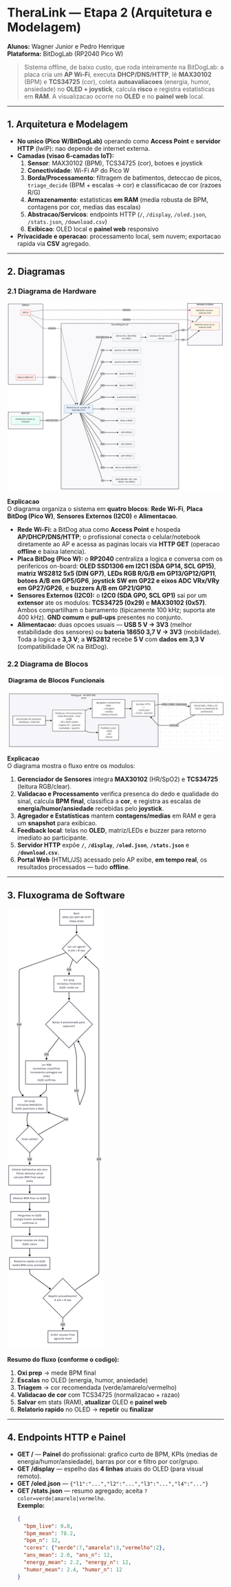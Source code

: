 # TheraLink — Etapa 2 (Arquitetura e Modelagem)

**Alunos:** Wagner Junior e Pedro Henrique  
**Plataforma:** BitDogLab (RP2040 Pico W)

> Sistema offline, de baixo custo, que roda inteiramente na BitDogLab: a placa cria um **AP Wi-Fi**, executa **DHCP/DNS/HTTP**, lê **MAX30102** (BPM) e **TCS34725** (cor), coleta **autoavaliacoes** (energia, humor, ansiedade) no **OLED + joystick**, calcula **risco** e registra estatisticas em **RAM**. A visualizacao ocorre no **OLED** e no **painel web** local.

---

## 1. Arquitetura e Modelagem

- **No unico (Pico W/BitDogLab)** operando como **Access Point** e **servidor HTTP** (lwIP): nao depende de internet externa.  
- **Camadas (visao 6-camadas IoT):**
  1) **Sensor**: MAX30102 (BPM), TCS34725 (cor), botoes e joystick  
  2) **Conectividade**: Wi-Fi AP do Pico W  
  3) **Borda/Processamento**: filtragem de batimentos, deteccao de picos, `triage_decide` (BPM + escalas -> cor) e classificacao de cor (razoes R/G)  
  4) **Armazenamento**: estatisticas **em RAM** (media robusta de BPM, contagens por cor, medias das escalas)  
  5) **Abstracao/Servicos**: endpoints HTTP (`/`, `/display`, `/oled.json`, `/stats.json`, `/download.csv`)  
  6) **Exibicao**: OLED local e **painel web** responsivo  
- **Privacidade e operacao**: processamento local, sem nuvem; exportacao rapida via **CSV** agregado.

---

## 2. Diagramas

### 2.1 Diagrama de Hardware

![Diagrama de Hardware](./images/hardware_diagram.png)

**Explicacao**  
O diagrama organiza o sistema em **quatro blocos**: **Rede Wi-Fi**, **Placa BitDog (Pico W)**, **Sensores Externos (I2C0)** e **Alimentacao**.  
- **Rede Wi-Fi:** a BitDog atua como **Access Point** e hospeda **AP/DHCP/DNS/HTTP**; o profissional conecta o celular/notebook diretamente ao AP e acessa as paginas locais via **HTTP GET** (operacao **offline** e baixa latencia).  
- **Placa BitDog (Pico W):** o **RP2040** centraliza a logica e conversa com os perifericos on-board: **OLED SSD1306 em I2C1 (SDA GP14, SCL GP15)**, **matriz WS2812 5x5 (DIN GP7)**, **LEDs RGB R/G/B em GP13/GP12/GP11**, **botoes A/B em GP5/GP6**, **joystick SW em GP22 e eixos ADC VRx/VRy em GP27/GP26**, e **buzzers A/B em GP21/GP10**.  
- **Sensores Externos (I2C0):** o **I2C0 (SDA GP0, SCL GP1)** sai por um **extensor** ate os modulos: **TCS34725 (0x29)** e **MAX30102 (0x57)**. Ambos compartilham o barramento (tipicamente 100 kHz; suporta ate 400 kHz). **GND comum** e **pull-ups** presentes no conjunto.  
- **Alimentacao:** duas opcoes usuais — **USB 5 V -> 3V3** (melhor estabilidade dos sensores) ou **bateria 18650 3,7 V -> 3V3** (mobilidade). Toda a logica e **3,3 V**; a **WS2812** recebe **5 V** com **dados em 3,3 V** (compatibilidade OK na BitDog).

### 2.2 Diagrama de Blocos

![Diagrama de Blocos](./images/blocos.png)

**Explicacao**  
O diagrama mostra o fluxo entre os modulos:  
1) **Gerenciador de Sensores** integra **MAX30102** (HR/SpO2) e **TCS34725** (leitura RGB/clear).  
2) **Validacao e Processamento** verifica presenca do dedo e qualidade do sinal, calcula **BPM final**, classifica a **cor**, e registra as escalas de **energia/humor/ansiedade** recebidas pelo **joystick**.  
3) **Agregador e Estatisticas** mantem **contagens/medias** em RAM e gera um **snapshot** para exibicao.  
4) **Feedback local**: telas no **OLED**, matriz/LEDs e buzzer para retorno imediato ao participante.  
5) **Servidor HTTP** expõe **`/`**, **`/display`**, **`/oled.json`**, **`/stats.json`** e **`/download.csv`**.  
6) **Portal Web** (HTML/JS) acessado pelo AP exibe, **em tempo real**, os resultados processados — tudo **offline**.

---

## 3. Fluxograma de Software

![Fluxograma de Software](./images/fluxogram.png)

**Resumo do fluxo (conforme o codigo):**
1) **Oxi prep** -> mede BPM final  
2) **Escalas** no OLED (energia, humor, ansiedade)  
3) **Triagem** -> cor recomendada (verde/amarelo/vermelho)  
4) **Validacao de cor** com TCS34725 (normalizacao + razao)  
5) **Salvar** em stats (RAM), **atualizar** OLED e **painel web**  
6) **Relatorio rapido** no OLED -> **repetir** ou **finalizar**

---

## 4. Endpoints HTTP e Painel

- **GET /** — **Painel** do profissional: grafico curto de BPM, KPIs (medias de energia/humor/ansiedade), barras por cor e filtro por cor/grupo.  
- **GET /display** — espelho das **4 linhas** atuais do OLED (para visual remoto).  
- **GET /oled.json** — `{"l1":"...","l2":"...","l3":"...","l4":"..."}`  
- **GET /stats.json** — resumo agregado; aceita `?color=verde|amarelo|vermelho`.  
  **Exemplo:**
  ```json
  {
    "bpm_live": 0.0,
    "bpm_mean": 78.2,
    "bpm_n": 12,
    "cores": {"verde":7,"amarelo":3,"vermelho":2},
    "ans_mean": 2.0, "ans_n": 12,
    "energy_mean": 2.2, "energy_n": 12,
    "humor_mean": 2.4, "humor_n": 12
  }
